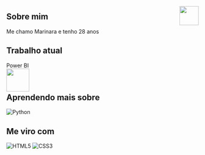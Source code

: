 <img src="https://avatars.githubusercontent.com/u/76715208?v=4" min-width="50px" max-width="50px" width="50px" align="right"></img>

## Sobre mim
Me chamo Marinara e tenho 28 anos

## Trabalho atual

Power BI
<br>
<img src="https://img.icons8.com/?size=512&id=qYfwpsRXEcpc&format=png" min-width="60px" max-width="60px" width="60px" align="left"></img>  
<br>

## Aprendendo mais sobre

![Python](https://img.shields.io/badge/python-3670A0?style=for-the-badge&logo=python&logoColor=ffdd54)

## Me viro com

![HTML5](https://img.shields.io/badge/HTML5-E34F26?style=for-the-badge&logo=html5&logoColor=white)
![CSS3](https://img.shields.io/badge/CSS3-1572B6?style=for-the-badge&logo=css3&logoColor=white)


